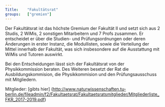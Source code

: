 ```yaml
---
Title:	  "Fakultätsrat"
groups:	  ["gremien"]
---
```


Der Fakultätsrat ist das höchste Gremium der Fakultät II und setzt sich aus 2 Studis, 2 WiMis, 2 sonstigen Mitarbeitern und 7 Profs zusammen. Er entscheidet er über die Studien- und Prüfungsordnungen oder deren Änderungen in erster Instanz, die Modullisten, sowie die Verteilung der Mittel innerhalb der Fakultät, was sich insbesondere auf die Ausstattung mit WiMis und Tutoren auswirkt.

Bei den Entscheidungen lässt sich der Fakultätsrat von der Physikkommission beraten.
Des Weiteren besetzt der Rat die Ausbildungskommision, die Physikkommision und den Prüfungsausschuss mit Mitgliedern.

Mitglieder: [gibts hier] (http://www.naturwissenschaften.tu-berlin.de/fileadmin/f2/Fakultaetsrat/Fakultaetsratsmitglieder/Mitgliederliste_FKR_2017-2019.pdf)

